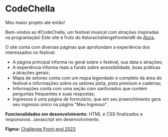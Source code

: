 # CodeChella

Meu maior projeto até então!

Bem-vindos ao #CodeChella, um festival musical com atrações inspiradas na programação! Este site é fruto do #alurachallengefrontend6 da [Alura](alura.com.br).

O site conta com diversas páginas que aprofundam a experiência dos interessados no festival:
- A página principal informa no geral sobre o festival, sua data e atrações;
- A experiência informa mais a fundo sobre acessibilidade, boas práticas a atrações gerais;
- Mapa de setores conta com um mapa legendado e completo da área do festival e informações sobre os setores pista, pista premium e cadeiras;
- Informações conta com uma seção com sanfonados que contém perguntas frequentes e suas respostas;
- Ingressos é uma página de formulário, que em seu preenchimento gera seu ingresso único na página "Meu Ingresso".

**Funcionalidades em desenvolvimento:** HTML e CSS finalizados e responsivos. Javascript em desenvolvimento.

**Figma:** [Challenge Front-end 2023](https://www.figma.com/file/q0wnYFWdzRLAPhlqUj0fDY/CodeChella-%7C-Challenge-I---Front-end-2023-(Copy)?node-id=48-205&t=Mfi65fGMuSajvsZL-0)
